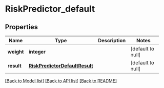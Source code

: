 # RiskPredictor_default

## Properties
Name | Type | Description | Notes
------------ | ------------- | ------------- | -------------
**weight** | **integer** |  | [default to null]
**result** | [**RiskPredictorDefaultResult**](RiskPredictorDefaultResult.md) |  | [default to null]

[[Back to Model list]](../README.md#documentation-for-models) [[Back to API list]](../README.md#documentation-for-api-endpoints) [[Back to README]](../README.md)



